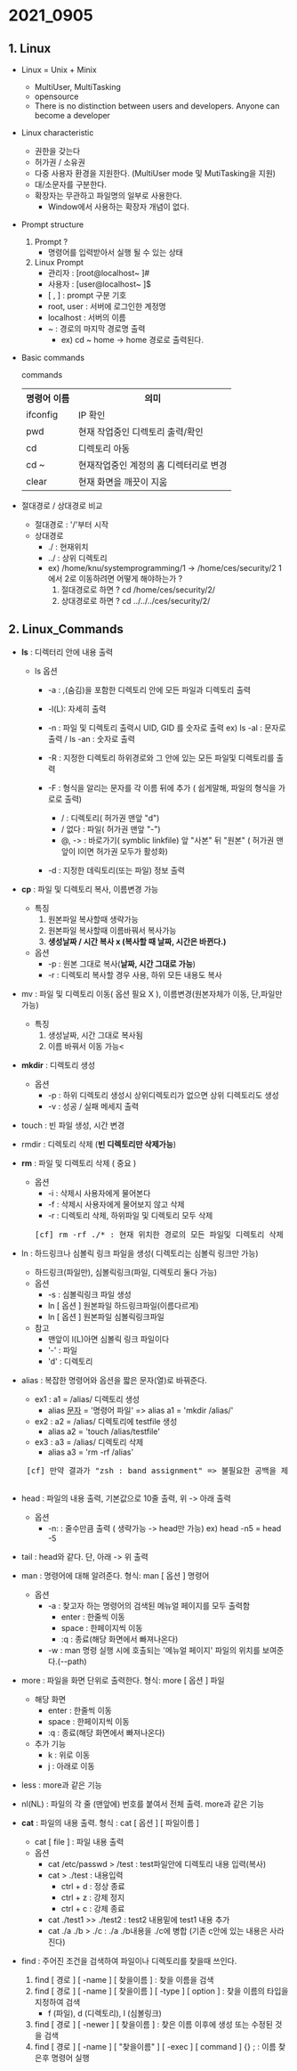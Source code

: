 # 2021_0905

## 1. Linux
- Linux = Unix + Minix
    - MultiUser, MultiTasking 
    - opensource
    - There is no distinction between users and developers. Anyone can become a developer

- Linux characteristic
    - 권한을 갖는다
    - 허가권 / 소유권
    - 다중 사용자 환경을 지원한다. (MultiUser mode 및 MutiTasking을 지원)
    - 대/소문자를 구분한다.
    - 확장자는 무관하고 파일명의 일부로 사용한다.
        + Window에서 사용하는 확장자 개념이 없다.

- Prompt structure
    1. Prompt ?
        - 명령어를 입력받아서 실행 될 수 있는 상태
    2. Linux Prompt
        - 관리자    : [root@localhost~ ]#
        - 사용자    : [user@localhost~ ]$
        - [ , ]    : prompt 구분 기호
        - root, user : 서버에 로그인한 계정명
        - localhost  : 서버의 이름
        - ~          : 경로의 마지막 경로명 출력
            - ex) cd ~ home -> home 경로로 출력된다.

- Basic commands
    <table> commands
        <th>명령어 이름</th>
        <th>의미</th>
        <tr>
            <td>ifconfig</td>
            <td>IP 확인</td>
        </tr>
        <tr>
            <td>pwd</td>
            <td>현재 작업중인 디렉토리 출력/확인</td>
        </tr>
        <tr>
            <td>cd</td>
            <td>디렉토리 아동</td>
        </tr>
        <tr>
            <td>cd ~</td>
            <td>현재작업중인 계정의 홈 디렉터리로 변경</td>
        </tr>
        <tr>
            <td>clear</td>
            <td>현재 화면을 깨끗이 지움</td>
        </tr>
    </table>

- 절대경로 / 상대경로 비교
    - 절대경로 : '/'부터 시작
    - 상대경로 
        - ./ : 현재위치
        - ../ : 상위 디렉토리
        - ex) /home/knu/systemprogramming/1 -> /home/ces/security/2  1에서 2로 이동하려면 어떻게 해야하는가 ?
            1. 절대경로로 하면 ? cd /home/ces/security/2/
            2. 상대경로로 하면 ? cd ../../../ces/security/2/

## 2. Linux_Commands
- **ls** : 디렉터리 안에 내용 출력
    - ls 옵션
        - -a : ,(숨김)을 포함한 디렉토리 안에 모든 파일과 디렉토리 출력
        - -l(L): 자세히 출력
        - -n : 파일 및 디렉토리 출력시 UID, GID 를 숫자로 출력
            ex) ls -al : 문자로 출력  / ls -an : 숫자로 출력
        
        - -R : 지정한 디렉토리 하위경로와 그 안에 있는 모든 파일및 디렉토리를 출력
        - -F : 형식을 알리는 문자를 각 이름 뒤에 추가 ( 쉽게말해, 파일의 형식을 가로로 출력)
            - / : 디렉토리( 허가권 맨앞 "d")
            - / 없다 : 파일( 허가권 맨앞 "-")
            - @, -> : 바로가기( symblic linkfile) 앞 "사본" 뒤 "원본" ( 허가권 맨앞이 l이면 허가권 모두가 활성화)
        - -d : 지정한 데릭토리(또는 파일) 정보 출력

- **cp** : 파일 및 디렉토리 복사, 이름변경 가능
    - 특징
        1. 원본파일 복사할때 생략가능
        2. 원본파일 복사할때 이름바꿔서 복사가능
        3. **생성날짜 / 시간 복사 x (복사할 때 날짜, 시간은 바뀐다.)**
    - 옵션
        - -p : 원본 그대로 복사(**날짜, 시간 그대로 가능**)
        - -r : 디렉토리 복사할 경우 사용, 하위 모든 내용도 복사

- mv : 파일 및 디렉토리 이동( 옵션 필요 X ), 이름변경(원본자체가 이동, 단,파일만 가능)
    - 특징
        1. 생성날짜, 시간 그대로 복사됨
        2. 이름 바꿔서 이동 가능<

- **mkdir** : 디렉토리 생성
    - 옵션
        - -p : 하위 디렉토리 생성시 상위디렉토리가 없으면 상위 디렉토리도 생성
        - -v : 성공 / 실패 메세지 출력

- touch : 빈 파일 생성, 시간 변경

- rmdir : 디렉토리 삭제 (**빈 디렉토리만 삭제가능**)

- **rm** : 파일 및 디렉토리 삭제 ( 중요 ) 
    - 옵션
        - -i : 삭제시 사용자에게 물어본다
        - -f : 삭제시 사용자에게 물어보지 않고 삭제
        - -r : 디렉토리 삭제, 하위파일 및 디렉토리 모두 삭제
        <pre>[cf] rm -rf ./* : 현재 위치한 경로의 모든 파일및 디렉토리 삭제</pre>

- ln : 하드링크나 심볼릭 링크 파일을 생성( 디렉토리는 심볼릭 링크만 가능) 
    - 하드링크(파일만), 심볼릭링크(파일, 디렉토리 둘다 가능)
    - 옵션
        - -s  : 심볼릭링크 파일 생성
        - ln [ 옵션 ] 원본파일 하드링크파일(이름다르게)
        - ln [ 옵션 ] 원본파일 심볼릭링크파일
    - 참고
        - 맨앞이 l(L)아면 심볼릭 링크 파일이다
        - '-' : 파일
        - 'd' : 디렉토리
- alias : 복잡한 명령어와 옵션을 짧은 문자(열)로 바꿔준다.
    - ex1 : a1 = /alias/ 디렉토리 생성
        - alias <u>문자</u> = '명령어 파일' => alias a1 = 'mkdir /alias/'
    - ex2 : a2 = /alias/ 디렉토리에 testfile 생성
        - alias a2 = 'touch /alias/testfile'
    - ex3 : a3 = /alias/ 디렉토리 삭제
        - alias a3 = 'rm -rf /alias'
    
    <pre> [cf] 만약 결과가 "zsh : band assignment" => 불필요한 공백을 제거하라는 의미다. '=' 앞, 뒤 공백을 제거하면 된다.

- head : 파일의 내용 출력, 기본값으로 10줄 출력, 위 -> 아래 출력
    - 옵션
        - -n: : 줄수만큼 출력 ( 생략가능 -> head만 가능) ex) head -n5 = head -5

- tail : head와 같다. 단, 아래 -> 위 출력

- man : 명령어에 대해 알려준다. 형식: man [ 옵션 ] 명령어

    - 옵션 
        - -a : 찾고자 하는 명령어의 검색된 메뉴얼 페이지를 모두 출력함
            - enter : 한줄씩 이동
            - space : 한페이지씩 이동
            - :q    : 종료(해당 화면에서 빠져나온다)
        - -w : man 명령 실행 시에 호출되는 '메뉴얼 페이지' 파일의 위치를 보여준다.(--path)

- more : 파일을 화면 단위로 출력한다. 형식: more [ 옵션 ] 파일
    - 해당 화면
        - enter : 한줄씩 이동
        - space : 한페이지씩 이동
        - :q    : 종료(해당 화면에서 빠져나온다)
    - 추가 기능
        - k     : 위로 이동
        - j     : 아래로 이동

- less : more과 같은 기능

- nl(NL) : 파일의 각 줄 (맨앞에) 번호를 붙여서 전체 출력. more과 같은 기능

- **cat** : 파일의 내용 출력. 형식 : cat [ 옵션 ] [ 파일이름 ]
    - cat [ file ] : 파일 내용 출력
    - 옵션
        - cat /etc/passwd > /test : test파일안에 디렉토리 내용 입력(복사)
        - cat > ./test            : 내용입력
            - ctrl + d : 정상 종료
            - ctrl + z : 강제 정지
            - ctrl + c : 강제 종료
        - cat ./test1 >> ./test2    : test2 내용밑에 test1 내용 추가
        - cat ./a ./b > ./c         : ./a ./b내용을 ./c에 병합 (기존 c안에 있는 내용은 사라진다)


- find : 주어진 조건을 검색하여 파일이나 디렉토리를 찾을때 쓰인다.
    1. find [ 경로 ] [ -name ] [ 찾을이름 ] : 찾을 이름을 검색
    2. find [ 경로 ] [ -name ] [ 찾을이름 ] [ -type ] [ option ] : 찾을 이름의 타입을 지정하여 검색
        - f (파일), d (디렉토리), l (심볼링크)
    3. find [ 경로 ] [ -newer ] [ 찾을이름 ] : 찾은 이름 이후에 생성 또는 수정된 것을 검색
    4. find [ 경로 ] [ -name ] [ "찾을이름" ] [ -exec ] [ command ] {} \; : 이름 찾은후 명령어 실행
